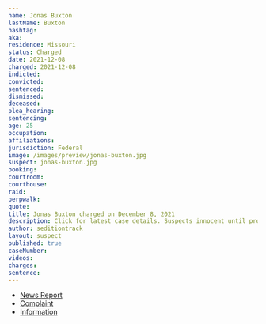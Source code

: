 ```yaml
---
name: Jonas Buxton
lastName: Buxton
hashtag:
aka:
residence: Missouri
status: Charged
date: 2021-12-08
charged: 2021-12-08
indicted:
convicted:
sentenced:
dismissed:
deceased:
plea_hearing:
sentencing:
age: 25
occupation:
affiliations:
jurisdiction: Federal
image: /images/preview/jonas-buxton.jpg
suspect: jonas-buxton.jpg
booking:
courtroom:
courthouse:
raid:
perpwalk:
quote:
title: Jonas Buxton charged on December 8, 2021
description: Click for latest case details. Suspects innocent until proven guilty.
author: seditiontrack
layout: suspect
published: true
caseNumber:
videos:
charges:
sentence:
---
```

- [News Report](https://www.kmov.com/news/st-louis-man-faces-federal-charges-for-involvement-in-january-6-capitol-riot/article_456b66e6-5a14-11ec-bbcd-a7b1b51ac5a6.html)
- [Complaint](https://extremism.gwu.edu/sites/g/files/zaxdzs2191/f/Jonas%20Buxton%20Criminal%20Complaint.pdf)
- [Information](https://extremism.gwu.edu/sites/g/files/zaxdzs2191/f/Jonas%20Buxton%20Information.pdf)
